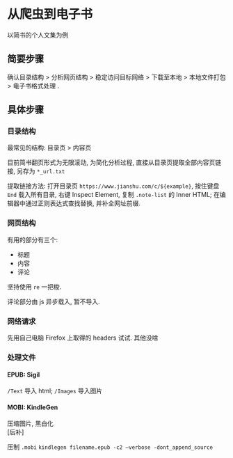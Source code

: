 # 从爬虫到电子书

以简书的个人文集为例

## 简要步骤

确认目录结构 >
分析网页结构 >
稳定访问目标网络 >
下载至本地 >
本地文件打包 >
电子书格式处理
.

## 具体步骤

### 目录结构

最常见的结构:
目录页 >
内容页

目前简书翻页形式为无限滚动, 为简化分析过程, 直接从目录页提取全部内容页链接, 另存为 `*_url.txt`

提取链接方法: 打开目录页 `https://www.jianshu.com/c/${example}`, 按住键盘 `End` 载入所有目录, 右键 Inspect Element, 复制 `.note-list` 的 Inner HTML;
在编辑器中通过正则表达式查找替换, 并补全网址前缀.

### 网页结构

有用的部分有三个:

- 标题
- 内容
- 评论

坚持使用 `re` 一把梭.

评论部分由 js 异步载入, 暂不导入.

### 网络请求

先用自己电脑 Firefox 上取得的 headers 试试.
其他没啥

### 处理文件

#### EPUB: Sigil

`/Text` 导入 html;
`/Images` 导入图片

#### MOBI: KindleGen 

压缩图片, 黑白化  
[后补]

压制 `.mobi`
`kindlegen filename.epub -c2 –verbose -dont_append_source`
